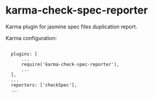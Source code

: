 # karma-check-spec-reporter
Karma plugin for jasmine spec files duplication report.

Karma configuration:
<pre>
<code>
  plugins: [
      ...
      require('karma-check-spec-reporter'),
      ...
  ],
  ...
  reporters: ['checkSpec'],
  ...
</code>
</pre>

